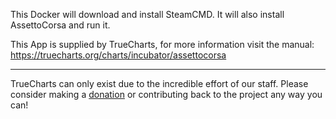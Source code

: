 This Docker will download and install SteamCMD. It will also install AssettoCorsa and run it.


This App is supplied by TrueCharts, for more information visit the manual: https://truecharts.org/charts/incubator/assettocorsa

---

TrueCharts can only exist due to the incredible effort of our staff.
Please consider making a [donation](https://truecharts.org/docs/about/sponsor) or contributing back to the project any way you can!
